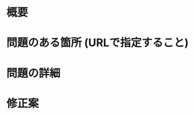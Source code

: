<!--
以下のテンプレートの項目を埋めて issue の本文を作成してください。
どうしても形式に沿えない場合や項目を増やしたい場合は、
その旨が伝わるように記述してください。

本文がこのテンプレートに沿っていない場合、issue がクローズされることがあります。
-->

# 概要
# 問題のある箇所 (URLで指定すること)
# 問題の詳細
# 修正案

